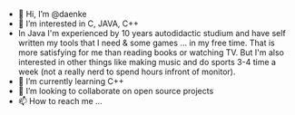 - 👋 Hi, I’m @daenke
- 👀 I’m interested in C, JAVA, C++
- In Java I'm experienced by 10 years autodidactic studium and have self written my tools that I need & some games ... in my free time.
   That is more satisfying for me than reading books or watching TV.
   But I'm also interested in other things like making music and do sports 3-4 time a week (not a really nerd to spend hours infront of monitor). 
- 🌱 I’m currently learning C++
- 💞️ I’m looking to collaborate on open source projects
- 📫 How to reach me ...

<!---
daenke/daenke is a ✨ special ✨ repository because its `README.md` (this file) appears on your GitHub profile.
You can click the Preview link to take a look at your changes.
--->
